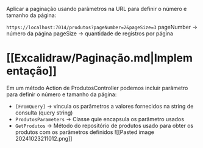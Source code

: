 Aplicar a paginação usando parâmetros na URL para definir o número e tamanho da página:

`https://localhost:7014/produtos?pageNumber=2&pageSize=3`
pageNumber -> número da página
pageSize -> quantidade de registros por página


# [[Excalidraw/Paginação.md|Implementação]]
Em um método Action de ProdutosController podemos incluir parâmetro para definir o número e tamanho da página:

- `[FromQuery]` -> vincula os parâmetros a valores fornecidos na string de consulta (query string)
- `ProdutosParameters` -> Classe quie encapsula os parâmetro usados
- `GetProdutos` -> Método do repositório de produtos usado para obter os produtos com os parâmetros definidos
![[Pasted image 20241023211012.png]]




